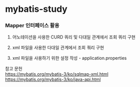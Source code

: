# mybatis-study

### Mapper 인터페이스 활용

1. 어노테이션을 사용한 CURD 쿼리 및 다대일 관계에서 조회 쿼리 구현

2. xml 파일을 사용한 다대일 관계에서 조회 쿼리 구현

3. xml 파일을 사용하기 위한 설정 작성 - application.properties

참고 문헌 <br>
https://mybatis.org/mybatis-3/ko/sqlmap-xml.html <br>
https://mybatis.org/mybatis-3/ko/java-api.html
